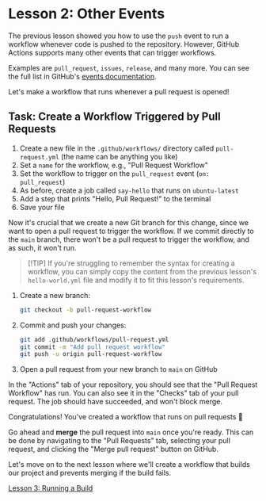 # Lesson 2: Other Events

The previous lesson showed you how to use the `push` event to run a workflow whenever code is pushed to the repository.
However, GitHub Actions supports many other events that can trigger workflows.

Examples are `pull_request`, `issues`, `release`, and many more. You can see the full list in GitHub's
[events documentation](https://docs.github.com/en/actions/using-workflows/events-that-trigger-workflows).

Let's make a workflow that runs whenever a pull request is opened!

## Task: Create a Workflow Triggered by Pull Requests

1. Create a new file in the `.github/workflows/` directory called `pull-request.yml` (the name can be anything you like)
2. Set a `name` for the workflow, e.g., "Pull Request Workflow"
3. Set the workflow to trigger on the `pull_request` event (`on: pull_request`)
4. As before, create a job called `say-hello` that runs on `ubuntu-latest`
5. Add a step that prints "Hello, Pull Request!" to the terminal
6. Save your file

Now it's crucial that we create a new Git branch for this change, since we want to open a pull request to trigger the
workflow. If we commit directly to the `main` branch, there won't be a pull request to trigger the workflow, and as
such, it won't run.

> [!TIP] If you're struggling to remember the syntax for creating a workflow, you can simply copy the content from the
> previous lesson's `hello-world.yml` file and modify it to fit this lesson's requirements.

1. Create a new branch:

   ```bash
   git checkout -b pull-request-workflow
   ```

2. Commit and push your changes:

   ```bash
   git add .github/workflows/pull-request.yml
   git commit -m "Add pull request workflow"
   git push -u origin pull-request-workflow
   ```

3. Open a pull request from your new branch to `main` on GitHub

In the "Actions" tab of your repository, you should see that the "Pull Request Workflow" has run. You can also see it in
the "Checks" tab of your pull request. The job should have succeeded, and won't block merge.

Congratulations! You've created a workflow that runs on pull requests 🎉

Go ahead and **merge** the pull request into `main` once you're ready. This can be done by navigating to the "Pull
Requests" tab, selecting your pull request, and clicking the "Merge pull request" button on GitHub.

Let's move on to the next lesson where we'll create a workflow that builds our project and prevents merging if the build
fails.

[Lesson 3: Running a Build](./003-running-build.md)
